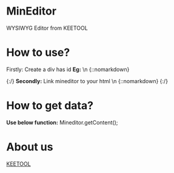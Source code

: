 # MinEditor
 WYSIWYG Editor from KEETOOL
# How to use?
 Firstly: Create a div has id
    **Eg:** \n
    {::nomarkdown}
      <div id="new-editor"></div>
    {:/}
    **Secondly:** Link mineditor to your html \n
    {::nomarkdown}
       <script type="text/javascript">
            Mineditor.init('new-editor');
      </script>
    {:/}

# How to get data?
  **Use below function:**  Mineditor.getContent();

# About us
  [KEETOOL](https://keetool.com/)